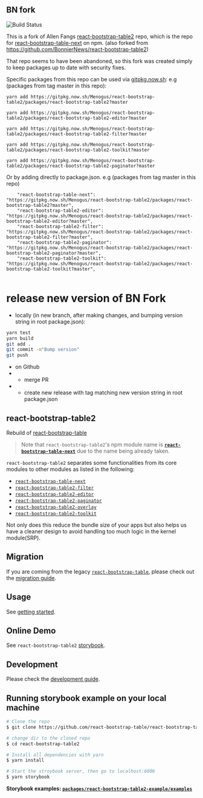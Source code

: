 ## BN fork

![Build Status](https://github.com/Menogus/react-bootstrap-table2/actions/workflows/node.js.yml/badge.svg)

This is a fork of Allen Fangs [react-bootstrap-table2](https://github.com/react-bootstrap-table/react-bootstrap-table2) repo, which is the repo for [react-bootstrap-table-next](https://www.npmjs.com/package/react-bootstrap-table-next) on npm.
(also forked from https://github.com/BonnierNews/react-bootstrap-table2)

That repo seems to have been abandoned, so this fork was created simply to keep packages up to date with security fixes.

Specific packages from this repo can be used via [gitpkg.now.sh](https://gitpkg.now.sh/):
e.g (packages from tag master in this repo):

`yarn add https://gitpkg.now.sh/Menogus/react-bootstrap-table2/packages/react-bootstrap-table2?master`

`yarn add https://gitpkg.now.sh/Menogus/react-bootstrap-table2/packages/react-bootstrap-table2-editor?master`

`yarn add https://gitpkg.now.sh/Menogus/react-bootstrap-table2/packages/react-bootstrap-table2-filter?master`

`yarn add https://gitpkg.now.sh/Menogus/react-bootstrap-table2/packages/react-bootstrap-table2-toolkit?master`

`yarn add https://gitpkg.now.sh/Menogus/react-bootstrap-table2/packages/react-bootstrap-table2-paginator?master`


Or by adding directly to package.json. 
e.g (packages from tag master in this repo)
```
    "react-bootstrap-table-next": "https://gitpkg.now.sh/Menogus/react-bootstrap-table2/packages/react-bootstrap-table2?master",
    "react-bootstrap-table2-editor": "https://gitpkg.now.sh/Menogus/react-bootstrap-table2/packages/react-bootstrap-table2-editor?master",
    "react-bootstrap-table2-filter": "https://gitpkg.now.sh/Menogus/react-bootstrap-table2/packages/react-bootstrap-table2-filter?master",
    "react-bootstrap-table2-paginator": "https://gitpkg.now.sh/Menogus/react-bootstrap-table2/packages/react-bootstrap-table2-paginator?master",
    "react-bootstrap-table2-toolkit": "https://gitpkg.now.sh/Menogus/react-bootstrap-table2/packages/react-bootstrap-table2-toolkit?master",
  
```

# release new version of BN Fork
- locally (in new branch, after making changes, and bumping version string in root package.json):
```bash  
yarn test
yarn build
git add .
git commit -m"Bump version"
git push
```
- on Github
- - merge PR
- - create new release with tag matching new version string in root package.json

## react-bootstrap-table2

Rebuild of [react-bootstrap-table](https://github.com/AllenFang/react-bootstrap-table)

> Note that `react-bootstrap-table2`'s npm module name is [**`react-bootstrap-table-next`**](https://www.npmjs.com/package/react-bootstrap-table-next) due to the name being already taken.

`react-bootstrap-table2` separates some functionalities from its core modules to other modules as listed in the following:

- [`react-bootstrap-table-next`](https://www.npmjs.com/package/react-bootstrap-table-next)
- [`react-bootstrap-table2-filter`](https://www.npmjs.com/package/react-bootstrap-table2-filter)
- [`react-bootstrap-table2-editor`](https://www.npmjs.com/package/react-bootstrap-table2-editor)
- [`react-bootstrap-table2-paginator`](https://www.npmjs.com/package/react-bootstrap-table2-paginator)
- [`react-bootstrap-table2-overlay`](https://www.npmjs.com/package/react-bootstrap-table2-overlay)
- [`react-bootstrap-table2-toolkit`](https://www.npmjs.com/package/react-bootstrap-table2-toolkit)

Not only does this reduce the bundle size of your apps but also helps us have a cleaner design to avoid handling too much logic in the kernel module(SRP).

## Migration

If you are coming from the legacy [`react-bootstrap-table`](https://github.com/AllenFang/react-bootstrap-table/), please check out the [migration guide](./docs/migration.md).

## Usage

See [getting started](https://react-bootstrap-table.github.io/react-bootstrap-table2/docs/getting-started.html).

## Online Demo

See `react-bootstrap-table2` [storybook](https://react-bootstrap-table.github.io/react-bootstrap-table2/storybook/index.html).

## Development

Please check the [development guide](./docs/development.md).

## Running storybook example on your local machine

```sh
# Clone the repo
$ git clone https://github.com/react-bootstrap-table/react-bootstrap-table2.git

# change dir to the cloned repo
$ cd react-bootstrap-table2

# Install all dependencies with yarn
$ yarn install

# Start the stroybook server, then go to localhost:6006
$ yarn storybook

```

**Storybook examples: [`packages/react-bootstrap-table2-example/examples`](https://github.com/react-bootstrap-table/react-bootstrap-table2/tree/master/packages/react-bootstrap-table2-example/examples)**
